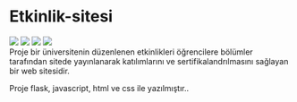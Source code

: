 # Etkinlik-sitesi
![]( https://img.shields.io/badge/JavaScript-yellow?style=for-the-badge&logo=javascript&logoColor=white)
![]( https://img.shields.io/badge/Html-orange?style=for-the-badge&logo=html5&logoColor=white)
![]( https://img.shields.io/badge/CSS-blue?style=for-the-badge&logo=css3&logoColor=white)
![]( https://img.shields.io/badge/Flask-darkblue?style=for-the-badge&logo=flask&logoColor=white)
</br>
Proje bir üniversitenin düzenlenen etkinlikleri öğrencilere bölümler tarafından sitede yayınlanarak katılımlarını ve sertifikalandrılmasını sağlayan bir web sitesidir.

Proje flask, javascript, html ve css ile yazılmıştır..

